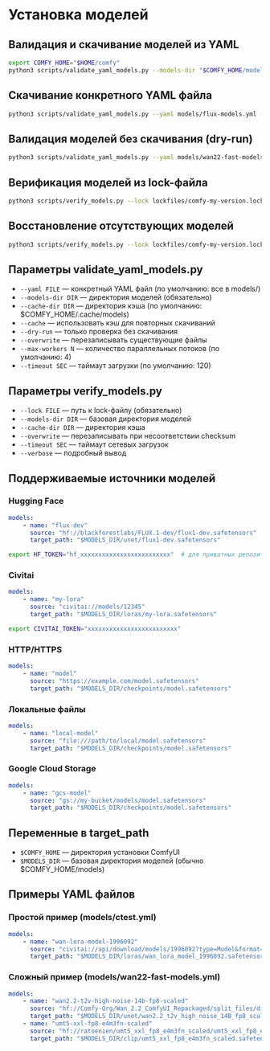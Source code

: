 # Установка моделей

## Валидация и скачивание моделей из YAML

```bash
export COMFY_HOME="$HOME/comfy"
python3 scripts/validate_yaml_models.py --models-dir "$COMFY_HOME/models" --cache-dir "$COMFY_HOME/.cache/models"
```

## Скачивание конкретного YAML файла

```bash
python3 scripts/validate_yaml_models.py --yaml models/flux-models.yml --models-dir "$COMFY_HOME/models"
```

## Валидация моделей без скачивания (dry-run)

```bash
python3 scripts/validate_yaml_models.py --yaml models/wan22-fast-models.yml --models-dir "$COMFY_HOME/models" --dry-run
```

## Верификация моделей из lock-файла

```bash
python3 scripts/verify_models.py --lock lockfiles/comfy-my-version.lock.json --models-dir "$COMFY_HOME/models"
```

## Восстановление отсутствующих моделей

```bash
python3 scripts/verify_models.py --lock lockfiles/comfy-my-version.lock.json --models-dir "$COMFY_HOME/models" --overwrite --verbose
```

## Параметры validate_yaml_models.py

-   `--yaml FILE` — конкретный YAML файл (по умолчанию: все в models/)
-   `--models-dir DIR` — директория моделей (обязательно)
-   `--cache-dir DIR` — директория кэша (по умолчанию: $COMFY_HOME/.cache/models)
-   `--cache` — использовать кэш для повторных скачиваний
-   `--dry-run` — только проверка без скачивания
-   `--overwrite` — перезаписывать существующие файлы
-   `--max-workers N` — количество параллельных потоков (по умолчанию: 4)
-   `--timeout SEC` — таймаут загрузки (по умолчанию: 120)

## Параметры verify_models.py

-   `--lock FILE` — путь к lock-файлу (обязательно)
-   `--models-dir DIR` — базовая директория моделей
-   `--cache-dir DIR` — директория кэша
-   `--overwrite` — перезаписывать при несоответствии checksum
-   `--timeout SEC` — таймаут сетевых загрузок
-   `--verbose` — подробный вывод

## Поддерживаемые источники моделей

### Hugging Face

```yaml
models:
    - name: "flux-dev"
      source: "hf://blackforestlabs/FLUX.1-dev/flux1-dev.safetensors"
      target_path: "$MODELS_DIR/unet/flux1-dev.safetensors"
```

```bash
export HF_TOKEN="hf_xxxxxxxxxxxxxxxxxxxxxxxxx"  # для приватных репозиториев
```

### Civitai

```yaml
models:
    - name: "my-lora"
      source: "civitai://models/12345"
      target_path: "$MODELS_DIR/loras/my-lora.safetensors"
```

```bash
export CIVITAI_TOKEN="xxxxxxxxxxxxxxxxxxxxxxxxx"
```

### HTTP/HTTPS

```yaml
models:
    - name: "model"
      source: "https://example.com/model.safetensors"
      target_path: "$MODELS_DIR/checkpoints/model.safetensors"
```

### Локальные файлы

```yaml
models:
    - name: "local-model"
      source: "file:///path/to/local/model.safetensors"
      target_path: "$MODELS_DIR/checkpoints/model.safetensors"
```

### Google Cloud Storage

```yaml
models:
    - name: "gcs-model"
      source: "gs://my-bucket/models/model.safetensors"
      target_path: "$MODELS_DIR/checkpoints/model.safetensors"
```

## Переменные в target_path

-   `$COMFY_HOME` — директория установки ComfyUI
-   `$MODELS_DIR` — базовая директория моделей (обычно $COMFY_HOME/models)

## Примеры YAML файлов

### Простой пример (models/ctest.yml)

```yaml
models:
    - name: "wan-lora-model-1996092"
      source: "civitai://api/download/models/1996092?type=Model&format=SafeTensor"
      target_path: "$MODELS_DIR/loras/wan_lora_model_1996092.safetensors"
```

### Сложный пример (models/wan22-fast-models.yml)

```yaml
models:
    - name: "wan2.2-t2v-high-noise-14b-fp8-scaled"
      source: "hf://Comfy-Org/Wan_2.2_ComfyUI_Repackaged/split_files/diffusion_models/wan2.2_t2v_high_noise_14B_fp8_scaled.safetensors"
      target_path: "$MODELS_DIR/unet/wan2.2_t2v_high_noise_14B_fp8_scaled.safetensors"
    - name: "umt5-xxl-fp8-e4m3fn-scaled"
      source: "hf://ratoenien/umt5_xxl_fp8_e4m3fn_scaled/umt5_xxl_fp8_e4m3fn_scaled.safetensors"
      target_path: "$MODELS_DIR/clip/umt5_xxl_fp8_e4m3fn_scaled.safetensors"
```
